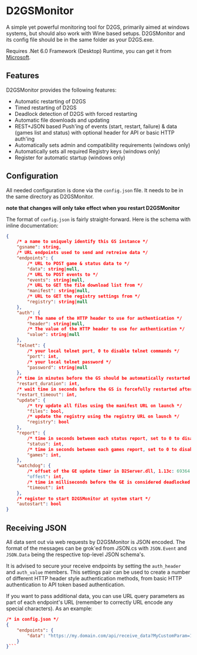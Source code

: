 # D2GSMonitor
A simple yet powerful monitoring tool for D2GS, primarily aimed at windows systems, but should also work with Wine based setups.
D2GSMonitor and its config file should be in the same folder as your D2GS.exe.

Requires .Net 6.0 Framework (Desktop) Runtime, you can get it from [Microsoft](https://dotnet.microsoft.com/en-us/download/dotnet/6.0).

## Features
D2GSMonitor provides the following features:
 - Automatic restarting of D2GS
 - Timed restarting of D2GS
 - Deadlock detection of D2GS with forced restarting
 - Automatic file downloads and updating
 - REST+JSON based Push'ing of events (start, restart, failure) & data (games list and status) with optional header for API or basic HTTP auth'ing
 - Automatically sets admin and compatibility requirements (windows only)
 - Automatically sets all required Registry keys (windows only)
 - Register for automatic startup (windows only)
 
 ## Configuration
All needed configuration is done via the `config.json` file. It needs to be in the same directory as D2GSMonitor.

**note that changes will only take effect when you restart D2GSMonitor**

The format of `config.json` is fairly straight-forward. 
Here is the schema with inline documentation: 
```json
{
	/* a name to uniquely identify this GS instance */
	"gsname": string,
	/* URL endpoints used to send and retreive data */
	"endpoints": {
		/* URL to POST game & status data to */
		"data": string|null,
		/* URL to POST events to */
		"events": string|null,
		/* URL to GET the file download list from */
		"manifest": string|null,
		/* URL to GET the registry settings from */
		"registry": string|null
	},
	"auth": {
		/* The name of the HTTP header to use for authentication */
		"header": string|null,
		/* The value of the HTTP header to use for authentication */
		"value": string|null
	},
	"telnet": {
		/* your local telnet port, 0 to disable telnet commands */
		"port": int,
		/* your local telnet password */
		"password": string|null
	},
	/* time in minutes before the GS should be automatically restarted (requires telnet) */
	"restart_duration": int,
	/* wait time in seconds before the GS is forcefully restarted after a restart command was sent */
	"restart_timeout": int,
	"update": {
		/* try update all files using the manifest URL on launch */
		"files": bool,
		/* update the registry using the registry URL on launch */
		"registry": bool
	},
	"report": {
		/* time in seconds between each status report, set to 0 to disable (requires endpoints.data) */
		"status": int,
		/* time in seconds between each games report, set to 0 to disable (requires endpoints.data) */
		"games": int,
	},
	"watchdog": {
		/* offset of the GE update timer in D2Server.dll, 1.13c: 69364 */
		"offest": int,
		/* time in milliseconds before the GE is considered deadlocked */
		"timeout": int
	},
	/* register to start D2GSMonitor at system start */
	"autostart": bool
}
```

## Receiving JSON
All data sent out via web requests by D2GSMonitor is JSON encoded.
The format of the messages can be grok'ed from JSON.cs with `JSON.Event` and `JSON.Data` being the respective top-level JSON schema's.

It is advised to secure your receive endpoints by setting the `auth_header` and `auth_value` members.
This settings pair can be used to create a number of different HTTP header style authentication methods, from basic HTTP authentication to API token based authentication.

If you want to pass additional data, you can use URL query parameters as part of each endpoint's URL (remember to correctly URL encode any special characters).
As an example:
```json
/* in config.json */
{
	"endpoints": {
		"data": "https://my.domain.com/api/receive_data?MyCustomParam=123&AnotherCustomParam=abc"
	}
}```